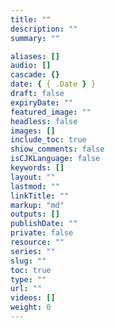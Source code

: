 ```yaml
---
title: ""
description: ""
summary: ""

aliases: []
audio: []
cascade: {}
date: { { .Date } }
draft: false
expiryDate: ""
featured_image: ""
headless: false
images: []
include_toc: true
shiow_comments: false
isCJKLanguage: false
keywords: []
layout: ""
lastmod: ""
linkTitle: ""
markup: "md"
outputs: []
publishDate: ""
private: false
resource: ""
series: ""
slug: ""
toc: true
type: ""
url: ""
videos: []
weight: 0
---
```

